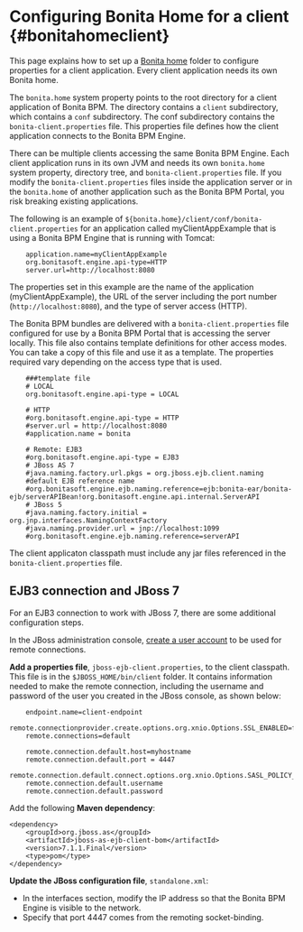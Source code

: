# Configuring Bonita Home for a client            {#bonitahomeclient}


This page explains how to set up a [Bonita home](md_src_bonita-home.html) folder to configure properties for a client application. Every client application needs its own Bonita home.

The `bonita.home` system property points to the root directory for a client application of Bonita BPM. The directory contains a `client` subdirectory, which contains a `conf` subdirectory. The conf subdirectory contains the `bonita-client.properties` file. This properties file defines how the client application connects to the Bonita BPM Engine.

There can be multiple clients accessing the same Bonita BPM Engine. Each client application runs in its own JVM and needs its own `bonita.home` system property, directory tree, and `bonita-client.properties` file. If you modify the `bonita-client.properties` files inside the application server or in the `bonita.home` of another application such as the Bonita BPM Portal, you risk breaking existing applications.

The following is an example of `${bonita.home}/client/conf/bonita-client.properties` for an application called myClientAppExample that is using a Bonita BPM Engine that is running with Tomcat:

```
    application.name=myClientAppExample
    org.bonitasoft.engine.api-type=HTTP
    server.url=http://localhost:8080
```
The properties set in this example are the name of the application (myClientAppExample), the URL of the server including the port number (`http://localhost:8080`), and the type of server access (HTTP).

The Bonita BPM bundles are delivered with a `bonita-client.properties` file configured for use by a Bonita BPM Portal that is accessing the server locally. This file also contains template definitions for other access modes. You can take a copy of this file and use it as a template. The properties required vary depending on the access type that is used.

```
	###template file
    # LOCAL
	org.bonitasoft.engine.api-type = LOCAL

    # HTTP
    #org.bonitasoft.engine.api-type = HTTP
    #server.url = http://localhost:8080
    #application.name = bonita

    # Remote: EJB3
    #org.bonitasoft.engine.api-type = EJB3
    # JBoss AS 7
    #java.naming.factory.url.pkgs = org.jboss.ejb.client.naming
    #default EJB reference name
    #org.bonitasoft.engine.ejb.naming.reference=ejb:bonita-ear/bonita-ejb/serverAPIBean!org.bonitasoft.engine.api.internal.ServerAPI
    # JBoss 5
    #java.naming.factory.initial = org.jnp.interfaces.NamingContextFactory
    #java.naming.provider.url = jnp://localhost:1099
    #org.bonitasoft.engine.ejb.naming.reference=serverAPI
```
The client applicaton classpath must include any jar files referenced in the `bonita-client.properties` file.

## EJB3 connection and JBoss 7
For an EJB3 connection to work with JBoss 7, there are some additional configuration steps.

In the JBoss administration console, [create a user account](create_user_account.html) to be used for remote connections.

**Add a properties file**, `jboss-ejb-client.properties`, to the client classpath. This file is in the `$JBOSS_HOME/bin/client` folder. It contains information needed to make the remote connection, including the username and password of the user you created in the JBoss console, as shown below:

```
    endpoint.name=client-endpoint
    remote.connectionprovider.create.options.org.xnio.Options.SSL_ENABLED=false
    remote.connections=default

    remote.connection.default.host=myhostname
    remote.connection.default.port = 4447
    remote.connection.default.connect.options.org.xnio.Options.SASL_POLICY_NOANONYMOUS=false
    remote.connection.default.username 
    remote.connection.default.password
```
Add the following **Maven dependency**:

    <dependency>
        <groupId>org.jboss.as</groupId>
        <artifactId>jboss-as-ejb-client-bom</artifactId>
        <version>7.1.1.Final</version>
        <type>pom</type>
    </dependency>  

**Update the JBoss configuration file**, `standalone.xml`:

* In the interfaces section, modify the IP address so that the Bonita BPM Engine is visible to the network.
* Specify that port 4447 comes from the remoting socket-binding.